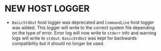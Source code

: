 # NEW HOST LOGGER

* `BasicStdOut` host logger was deprecated and `CommandLine` host logger was added. This logger will write to the correct
system file depending on the type of error. Error log will now write to `stderr` info and warning logs will write to
`stdout`. `BasicStdOut` was kept for backwards compatibility but it should no longer be used.

